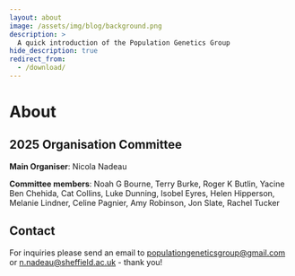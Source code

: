 ```yaml
---
layout: about
image: /assets/img/blog/background.png
description: >
  A quick introduction of the Population Genetics Group
hide_description: true
redirect_from:
  - /download/
---
```


# About

<!--author-->

## 2025 Organisation Committee

**Main Organiser**: Nicola Nadeau

**Committee members**: Noah G Bourne, Terry Burke, Roger K Butlin, Yacine Ben Chehida, Cat Collins, Luke Dunning, Isobel Eyres, Helen Hipperson, Melanie Lindner, Celine Pagnier, Amy Robinson, Jon Slate, Rachel Tucker

## Contact

For inquiries please send an email to populationgeneticsgroup@gmail.com or n.nadeau@sheffield.ac.uk - thank you!